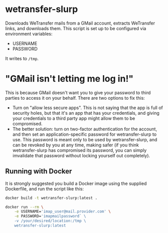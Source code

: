 # wetransfer-slurp

Downloads WeTransfer mails from a GMail account, extracts WeTransfer links, and downloads them.
This script is set up to be configured via environment variables:
 - USERNAME
 - PASSWORD

It writes to `/tmp`.

# "GMail isn't letting me log in!"

This is because GMail doesn't want you to give your password to third parties to access
it on your behalf. There are two options to fix this:
 - Turn on "allow less secure apps". This is not saying that the app is full of security
   holes, but that it's an app that has your credentials, and giving your credentials to
   a third party app might allow them to be compromised.
 - The better solution: turn on two-factor authentication for the account, and then set
   an application-specific password for wetransfer-slurp to use. This password is meant
   only to be used by wetransfer-slurp, and can be revoked by you at any time, making
   safer (if you think wetransfer-slurp has compromised its password, you can simply
   imvalidate that password without locking yourself out completely).

## Running with Docker

It is strongly suggested you build a Docker image using the supplied Dockerfile, and run
the script like this:

```bash
docker build -t wetransfer-slurp:latest .

docker run --rm \
    -e USERNAME='imap_user@mail.provider.com' \
    -e PASSWORD='imapmailpassword` \
    -v /your/desired/location:/tmp \
    wetransfer-slurp:latest
```

